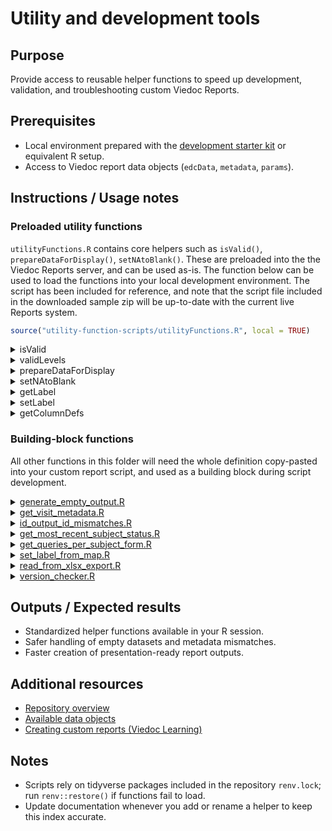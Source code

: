 # Utility and development tools

## Purpose
Provide access to reusable helper functions to speed up development, validation, and troubleshooting custom Viedoc Reports.

## Prerequisites
- Local environment prepared with the [development starter kit](../development-starter-kit/README.md) or equivalent R setup.
- Access to Viedoc report data objects (`edcData`, `metadata`, `params`).

## Instructions / Usage notes
### Preloaded utility functions
`utilityFunctions.R` contains core helpers such as `isValid()`, `prepareDataForDisplay()`, `setNAtoBlank()`. These are preloaded into the the Viedoc Reports server, and can be used as-is. The function below can be used to load the functions into your local development environment. The script has been included for reference, and note that the script file included in the downloaded sample zip will be up-to-date with the current live Reports system.

```r
source("utility-function-scripts/utilityFunctions.R", local = TRUE)
```

<details><summary>isValid </summary>  
    
```R
isValid(x)
```

- Purpose: 
  - Check whether a value is valid
- Input parameters:
  -  any
- Returns:
  - logical: TRUE:
    - 1.
      - is not atomic
    - 2. OR
      - is atomic AND
      - is not null AND
      - all is not NA AND
      - is not character or logical when vector contains no empty strings, omitting NA
  - logical: FALSE:
    - 1.
      - is atomic AND
      - is null
    - 2. OR
      - is atomic AND
      - is not null AND
      - all is NA
    - 3. OR
      - is atomic AND
      - is not null AND
      - all is not NA AND
      - is character OR Logical AND vector contains no empty strings when omitting NA

</details>

<details><summary>validLevels </summary>  
    
```R
validLevels(vec, type = "", decreasing = T)
```

- Purpose:
  -  Get unique values in a character vector or factor. If the input argument is a factor, unique levels are extracted while dropping the levels that are not present in the input
- Input params:
  - Vec - the character vector or factor from which the unique values should be extracted
  - Type
     - if type is left blank, the result is sorted alphabetically.
     - if type == 'frequency', the result is sorted based on the frequency of the individual values in the input vector
  - Decreasing
    - if type is blank, this value is ignored.
    - If type == "frequency", then this value is used to identify the sort order of the frequency
- Return object
  - if type == "" & input is a factor, returns levels(vec)[levels(vec) %in% unique(vec)]
  - if type == "" & input is not a factor, returns sort(unique(vec))
  - if type == "frequency", returns names(sort(table(vec)[table(vec)!=0], decreasing = decreasing))
  - else returns character(0)

</details>
<details><summary>prepareDataForDisplay</summary>  
    
```R
prepareDataForDisplay(data, forceFactor = c(), forceCharacter = c(), blankText = "(blank)", retainFactor = c())
```

- Purpose: 
  - Prepare the data.frame for optimal display via the DT package
- Input parameters:
  - Data - data.frame that should be prepared for display
  - ForceFactor
    - a character vector of column names that should be forced as factor field.
    - This can be used to force SiteCode into character, without which it would default to numeric.
    - This will help in an optimal filtering feature for the numeric columns (dropdown instead of range filter)
  - forceCharacter - a character vector of column names that should be forced as character field.
    - Similar usage as forceFactor where there is a need to force a numeric field into character, but not factorize the data
    - If the column is not listed in this parameter, and if the data contains only numeric value, then the column will be rendered as numeric
  - blankText - value provided in this parameter will be used to replace blank values
  - retainFactor
    - The function will by default reapply factorization for all the factor fields, character fields (that are not part of forceCharacter),a nd fields that are listed in forceFactor. Hence, for fields that should not lose its assigned factor levels should be listed in this field
- output: 
  - data.frame (or same as input data object)

</details>

<details><summary>setNAtoBlank</summary>  

```R
setNAtoBlank(data, replaceWithText = "", forceCharacter = c())
```

- Purpose: 
  - Remove all NA fields and replace them with blank or substitute text
- Input parameters
  - data - input data.frame
  - replaceWithText - Substitute text to be used as replacement for blank values
  - forceCharacter - a characer vector of columns names that should be forced to character type instead of numeric
- Output: 
  - data.frame

</details>
<details><summary>getLabel</summary>  

```R
getLabel(data)
```    
   
- Purpose: 
  - Get the column labels of a data.frame as character vector
- Input parameters:
  - data - input data.frame
- Output: 
  - character vector

</details>
<details><summary>setLabel</summary>  

```R
setLabel(data, labels)
```   

- Purpose: 
  - Set the column labels of a data.frame
- Input parameters:
  - data - input data.frame
  - Labels 
    - a list of column labels. The number of columns in the data and the count of labels provided in this parameter should match
- Output: 
  - data.frame

</details>
<details><summary>getColumnDefs</summary>  

```R
getColumnDefs(colwidths = NA, data = NA, alignRight = NA, alignLeft = NA, alignCenter = NA)
```
- Purpose: 
  - Provide an easy way to define column widths for report outputs. Uses DT package
- Parameters:
  - colwidths - a numeric vector of column widths in pixels. Length of this parameter should match the count of columns in the data for which this will be used. This parameter is ignored if data is provided
  - data - if data if provided, then the column width is calculated based on the data
  - alignRight - a numeric vector of column numbers that should be right-aligned in display
  - alignLeft - a numeric vector of column numbers that should be left-aligned in display
  - alignCenter - a numeric vector of column numbers that should be center-aligned in display
  - NOTE: While using alignRight, alignLeft, or alignCenter, it is suggested to also include colwidths or data parameter for optimal result
- Output: 
  - list of column definitions as described in DT package.

</details>

### Building-block functions

All other functions in this folder will need the whole definition copy-pasted into your custom report script, and used as a building block during script development. 


<details><summary> <a href="./generate_empty_output.R"> generate_empty_output.R</a> </summary>
This utility provides a standardized way to return a placeholder output when no study data is available, or when a specific form has no records. This helps prevent downstream errors in custom reports by ensuring the `reportOutput` structure is always valid, even when empty.

-  `generate_empty_output(error_message, single_report_only = FALSE)`
   - Purpose: 
     - Generate a minimal placeholder `data.frame` wrapped in a valid report structure to ensure graceful fallback in empty data scenarios.
   - Parameters:
     - `error_message`: Message shown in the “Empty” column.
     - `single_report_only`: Logical. TRUE returns `list(data=...)`; FALSE returns multi-output wrapper.
   - Returns: 
     - list containing a one-row `data.frame`.
- `generate_data(edcData)`
   - Purpose: 
      - example report-generating function to demonstrate example `generate_empty_output()` usage .
   - Returns: 
      - Named list in valid `reportOutput` format irrespective of input data.
</details>


<details><summary>  <a href="./get_visit_metadata.R"> get_visit_metadata.R</a> </summary>


- Purpose: 
  - Build ordered, de-duplicated visit reference (`EventId`, `EventName`, `OrderNumber`). Consolidates and standardizes visit metadata across design versions, returning a clean visit order reference for joins.
- Parameters: 
  - `event_ref_data` (metadata$StudyEventRef), 
  - `event_def_data` (metadata$StudyEventDef).
- Returns: 
  - data.frame with ordered EventId/EventName.

</details>


<details><summary> <a href="./id_output_id_mismatches.R"> id_output_id_mismatches.R</a> </summary>

Identifies discrepancies between item output IDs (`SASFieldName`) and item IDs (`OID`) in metadata, which can prevent successful joins between `edcData` and `metadata`.
- Creates lookup table where `SASFieldName != OID`.
- Prioritizes latest design version.
- Provides lookup to map from output_id → item_id.

> Note: Does not handle duplicate output IDs robustly (selects first match).

</details>


<details><summary>  <a href="./get_most_recent_subject_status.R"> get_most_recent_subject_status.R</a> </summary>

- Purpose: 
  - Returns latest subject status record per subject. Retrieves each subject’s most recent status (e.g., Screened, Enrolled) from a subject status form for studies using custom subject status logic.
- Returns: 
  - Data frame with SubjectId and most recent SubjectStatus.
</details>


<details><summary> <a href="./get_queries_per_subject_form.R"> get_queries_per_subject_form.R</a> </summary>



- Purpose: 
  - Summarizes open or missing-data queries per subject-form. Filters to "Unconfirmed missing data" or "Query Raised", then returns earliest IssueDate and corresponding status.
- Parameters: 
  - `all_queries_df` (usually edcData$ProcessedQueries), `subject_event_form_join_cols` (join keys).
- Returns: 
  - Data frame with join keys + IssueStatus + IssueDate.

</details>


<details><summary> <a href="./set_label_from_map.R"> set_label_from_map.R</a> </summary>

Utility to rename output columns based on a mapping vector of `original_name = "Label"`.

- Purpose: 
  - Reorder and rename columns in a consistent, readable format.
- Parameters:
  - `df`: Input data frame.
  - `labels_map`: Named vector mapping input dataframe column names to the desiredd output labels.
- Returns: 
  - Renamed and reordered data frame.

</details>


<details><summary> <a href="./read_from_xlsx_export.R"> read_from_xlsx_export.R</a> </summary>

Allows Excel Data Exports from Viedoc Clinic to be read into R to replace `edcData.rds` for local testing.

> Note: Dates differ between Excel and Reports - e.g. Country column is not included in reports. 

</details>

<details><summary> <a href="./version_checker.R"> version_checker.R</a> </summary>

Creates a report table showing package versions in the Viedoc Reports environment for troubleshooting package discrepancies. Can be uploaded in Designer as-is.

</details>


## Outputs / Expected results
- Standardized helper functions available in your R session.
- Safer handling of empty datasets and metadata mismatches.
- Faster creation of presentation-ready report outputs.

## Additional resources
- [Repository overview](../README.md)
- [Available data objects](../available-data-objects/README.md)
- [Creating custom reports (Viedoc Learning)](https://help.viedoc.net/c/8a3600/6e9c82/en/)

## Notes
- Scripts rely on tidyverse packages included in the repository `renv.lock`; run `renv::restore()` if functions fail to load.
- Update documentation whenever you add or rename a helper to keep this index accurate.



